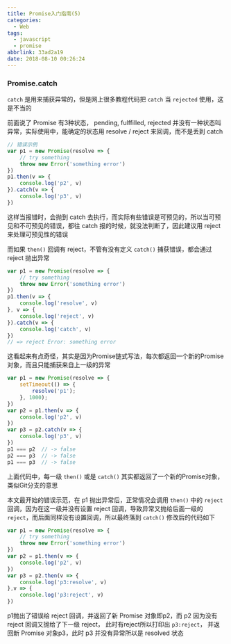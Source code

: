 ```yaml
---
title: Promise入门指南(5)
categories:
  - Web
tags:
  - javascript
  - promise
abbrlink: 33ad2a19
date: 2018-08-10 00:26:24
---
```

### Promise.catch

`catch` 是用来捕获异常的，但是网上很多教程代码把 `catch` 当 `rejected` 使用，这是不当的

前面说了 Promise 有3种状态， pending, fulffilled, rejected
并没有一种状态叫异常，实际使用中，能确定的状态用 resolve / reject 来回调，而不是丢到 catch

```js
// 错误示例
var p1 = new Promise(resolve => {
    // try something
	throw new Error('something error')
})
p1.then(v => {
    console.log('p2', v)
}).catch(v => {
    console.log('p3', v)
})
```
这样当报错时，会抛到 catch 去执行，而实际有些错误是可预见的，所以当可预见和不可预见的错误，都往 catch 报的时候，就没法判断了，因此建议用 reject 来处理可预见性的错误
<!--more-->
而如果 `then()` 回调有 reject，不管有没有定义 `catch()` 捕获错误，都会通过 reject 抛出异常
```js
var p1 = new Promise(resolve => {
    // try something
	throw new Error('something error')
})
p1.then(v => {
    console.log('resolve', v)
}, v => {
    console.log('reject', v)
}).catch(v => {
    console.log('catch', v)
})
// => reject Error: something error
```

这看起来有点奇怪，其实是因为Promise链式写法，每次都返回一个新的Promise对象，而且只能捕获来自上一级的异常


```js
var p1 = new Promise(resolve => {
	setTimeout(() => {
		resolve('p1');
	}, 1000);
})
var p2 = p1.then(v => {
    console.log('p2', v)
})
var p3 = p2.catch(v => {
    console.log('p3', v)
})
p1 === p2  // -> false
p2 === p3  // -> false
p1 === p3  // -> false
```
上面代码中，每一级 `then()` 或是 `catch()` 其实都返回了一个新的Promise对象，类似Git分支的意思

本文最开始的错误示范，在 p1 抛出异常后，正常情况会调用 `then()` 中的 `reject` 回调，因为在这一级并没有设置 reject 回调，导致异常又抛给后面一级的 `reject`，而后面同样没有设置回调，所以最终落到 `catch()`
修改后的代码如下
```js
var p1 = new Promise(resolve => {
    // try something
	throw new Error('something error')
})
var p2 = p1.then(v => {
    console.log('p2', v)
})
var p3 = p2.then(v => {
    console.log('p3:resolve', v)
},v => {
    console.log('p3:reject', v)
})
```
p1抛出了错误给 reject 回调，并返回了新 Promise 对象即p2，而 p2 因为没有 reject 回调又抛给了下一级 reject， 此时有reject所以打印出 `p3:reject`， 并返回新 Promise 对象p3，此时 p3 并没有异常所以是 resolved 状态